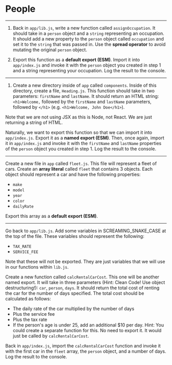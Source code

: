 # People

---

1. Back in `app/lib.js`, write a new function called `assignOccupation`. It should take in a `person` object and a `string` representing an occupation. It should add a new property to the `person` object called `occupation` and set it to the `string` that was passed in. Use the **spread operator** to avoid mutating the original `person` object.

1. Export this function as a **default export (ESM)**. Import it into `app/index.js` and invoke it with the `person` object you created in step 1 and a string representing your occupation. Log the result to the console.

---

1. Create a new directory inside of `app` called `components`. Inside of this directory, create a file, `Heading.js`. This function should take in two parameters: `firstName` and `lastName`. It should return an HTML string: `<h1>Welcome,` followed by the `firstName` and `lastName` parameters, followed by `</h1>` (e.g. `<h1>Welcome, John Doe</h1>`).

Note that we are not using JSX as this is Node, not React. We are just returning a string of HTML.

Naturally, we want to export this function so that we can import it into `app/index.js`. Export it as a **named export (ESM)**. Then, once again, import it in `app/index.js` and invoke it with the `firstName` and `lastName` properties of the `person` object you created in step 1. Log the result to the console.

---

Create a new file in `app` called `fleet.js`. This file will represent a fleet of cars. Create an **array literal** called `fleet` that contains 3 objects. Each object should represent a car and have the following properties:

- `make`
- `model`
- `year`
- `color`
- `dailyRate`

Export this array as a **default export (ESM)**.

---

Go back to `app/lib.js`. Add some variables in SCREAMING_SNAKE_CASE at the top of the file. These variables should represent the following:

- `TAX_RATE`
- `SERVICE_FEE`

Note that these will not be exported. They are just variables that we will use in our functions within `lib.js`.

Create a new function called `calcRentalCarCost`. This one will be another named export. It will take in three parameters (Hint: Clean Code! Use object destructuring!): `car`, `person`, `days`. It should return the total cost of renting the car for the number of days specified. The total cost should be calculated as follows:

- The daily rate of the car multiplied by the number of days
- Plus the service fee
- Plus the tax rate
- If the person's age is under 25, add an additional $10 per day. Hint: You could create a separate function for this. No need to export it. It would just be called by `calcRentalCarCost`.

Back in `app/index.js`, import the `calcRentalCarCost` function and invoke it with the first car in the `fleet` array, the `person` object, and a number of days. Log the result to the console.

